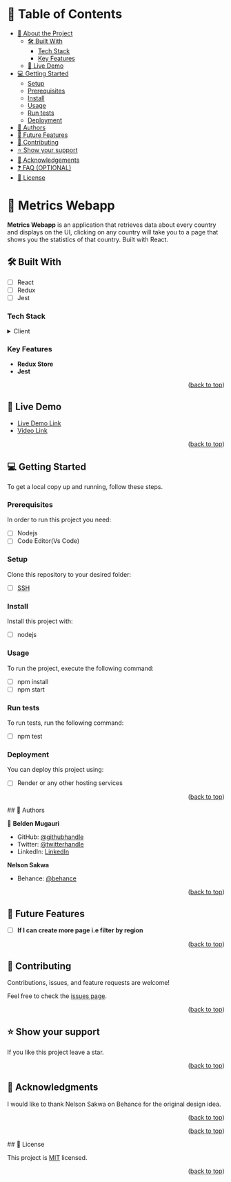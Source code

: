 # 📗 Table of Contents

- [📖 About the Project](#about-project)
  - [🛠 Built With](#built-with)
    - [Tech Stack](#tech-stack)
    - [Key Features](#key-features)
  - [🚀 Live Demo](#live-demo)
- [💻 Getting Started](#getting-started)
  - [Setup](#setup)
  - [Prerequisites](#prerequisites)
  - [Install](#install)
  - [Usage](#usage)
  - [Run tests](#run-tests)
  - [Deployment](#deployment)
- [👥 Authors](#authors)
- [🔭 Future Features](#future-features)
- [🤝 Contributing](#contributing)
- [⭐️ Show your support](#support)
- [🙏 Acknowledgements](#acknowledgements)
- [❓ FAQ (OPTIONAL)](#faq)
- [📝 License](#license)

# 📖 Metrics Webapp <a name="about-project"></a>

**Metrics Webapp** is an application that retrieves data about every country and displays on the UI, clicking on any country will take you to a page that shows you the statistics of that country. Built with React.

## 🛠 Built With <a name="built-with"></a>

- [ ] React
- [ ] Redux
- [ ] Jest
### Tech Stack <a name="tech-stack"></a>

<details>
  <summary>Client</summary>
  <ul>
    <li><a href="https://reactjs.org/">React.js</a></li>
  </ul>
</details>

### Key Features <a name="key-features"></a>

- **Redux Store**
- **Jest**

<p align="right">(<a href="#readme-top">back to top</a>)</p>

## 🚀 Live Demo <a name="live-demo"></a>

- [Live Demo Link](https://metrics-webapp-yzau.onrender.com/)
- [Video Link](https://drive.google.com/file/d/1j2NQeAcg8hVPNYFXfnOi8jHPIny9uc7Q/view?usp=share_link)


<p align="right">(<a href="#readme-top">back to top</a>)</p>

## 💻 Getting Started <a name="getting-started"></a>

To get a local copy up and running, follow these steps.

### Prerequisites

In order to run this project you need:

-[ ] Nodejs
-[ ] Code Editor(Vs Code)

### Setup

Clone this repository to your desired folder:

-[ ] [SSH](https://github.com/Munyabelden/ReactCapstone.git)

### Install

Install this project with:

-[ ] nodejs
### Usage

To run the project, execute the following command:

-[ ] npm install
-[ ] npm start

### Run tests

To run tests, run the following command:

-[ ] npm test
### Deployment

You can deploy this project using:

-[ ] Render or any other hosting services

<p align="right">(<a href="#readme-top">back to top</a>)</p>
## 👥 Authors <a name="authors"></a>

👤 **Belden Mugauri**

- GitHub: [@githubhandle](https://github.com/Munyabelden/)
- Twitter: [@twitterhandle](https://twitter.com/munyaradzi045)
- LinkedIn: [LinkedIn](https://www.linkedin.com/in/munyaradzi-mugauri-828a7b24a/)

 **Nelson Sakwa**

- Behance: [@behance](https://www.behance.net/sakwadesignstudio)

<p align="right">(<a href="#readme-top">back to top</a>)</p>

## 🔭 Future Features <a name="future-features"></a>

- [ ] **If I can create more page i.e filter by region**

<p align="right">(<a href="#readme-top">back to top</a>)</p>

## 🤝 Contributing <a name="contributing"></a>

Contributions, issues, and feature requests are welcome!

Feel free to check the [issues page](https://github.com/Munyabelden/ReactCapstone/issues).

<p align="right">(<a href="#readme-top">back to top</a>)</p>

## ⭐️ Show your support <a name="support"></a>

If you like this project leave a star.

<p align="right">(<a href="#readme-top">back to top</a>)</p>

## 🙏 Acknowledgments <a name="acknowledgements"></a>

I would like to thank  Nelson Sakwa on Behance for the original design idea. 

<p align="right">(<a href="#readme-top">back to top</a>)</p>

<p align="right">(<a href="#readme-top">back to top</a>)</p>
## 📝 License <a name="license"></a>

This project is [MIT](https://github.com/Munyabelden/ReactCapstone/blob/main/LICENSE) licensed.

<p align="right">(<a href="#readme-top">back to top</a>)</p>